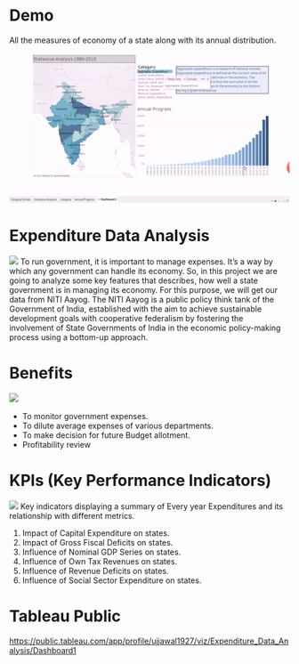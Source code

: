 
# Demo
All the measures of economy of a state along with its annual distribution.
![Expenditure_Data_Analysis](https://github.com/ujjawaljani/Data_Analytics_Projects/blob/main/Expenditure_Data_Analysis/exp_data_analysis.gif)

  
# Expenditure Data Analysis
<img src="https://user-images.githubusercontent.com/62348570/131002297-90985443-fb0e-4d87-a788-6c378a5383ba.png" width="200">
To run government, it is important to manage expenses. 
It’s a way by which any government can handle its economy. 
So, in this project we are going to analyze some key features that describes, how well a state government is in managing its economy. 
For this purpose, we will get our data from NITI Aayog. 
The NITI Aayog is a public policy think tank of the Government of India, established with the aim to achieve sustainable development goals with cooperative federalism by fostering the involvement of State Governments of India in the economic policy-making process using a bottom-up approach.

# Benefits
<img src="https://user-images.githubusercontent.com/62348570/131001524-4525f1aa-610a-424b-a6a0-4898dacf9454.png" width="200"/>
 <ul>
  <li>To monitor government expenses.</li>
  <li>To dilute average expenses of various departments.</li>
  <li>To make decision for future Budget allotment.</li>
  <li>Profitability review</li>
</ul>

# KPIs (Key Performance Indicators)
<img src="https://user-images.githubusercontent.com/62348570/131002830-080c7072-066d-49e7-81c2-68941bfbddb4.png" width="200"/>
Key indicators displaying a summary of Every year Expenditures and its relationship with different metrics.

<ol>
  <li>Impact of Capital Expenditure on states.</li>
  <li>Impact of Gross Fiscal Deficits on states.</li>
  <li>Influence of Nominal GDP Series on states.</li>
  <li>Influence of Own Tax Revenues on states.</li>
  <li>Influence of Revenue Deficits on states.</li>
  <li>Influence of Social Sector Expenditure on states.</li>
</ol>
 

# Tableau Public

https://public.tableau.com/app/profile/ujjawal1927/viz/Expenditure_Data_Analysis/Dashboard1
